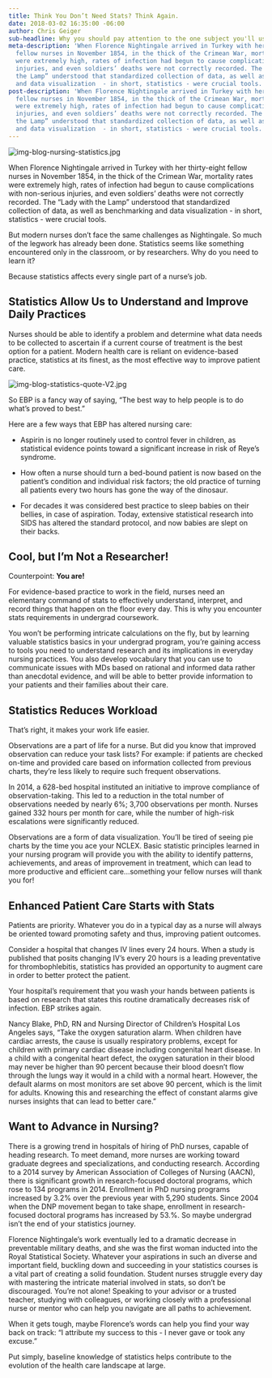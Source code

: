 ```yaml
---
title: Think You Don’t Need Stats? Think Again.
date: 2018-03-02 16:35:00 -06:00
author: Chris Geiger
sub-headline: Why you should pay attention to the one subject you'll use everyday.
meta-description: 'When Florence Nightingale arrived in Turkey with her thirty-eight
  fellow nurses in November 1854, in the thick of the Crimean War, mortality rates
  were extremely high, rates of infection had begun to cause complications with non-serious
  injuries, and even soldiers’ deaths were not correctly recorded. The “Lady with
  the Lamp” understood that standardized collection of data, as well as benchmarking
  and data visualization  - in short, statistics - were crucial tools. '
post-description: 'When Florence Nightingale arrived in Turkey with her thirty-eight
  fellow nurses in November 1854, in the thick of the Crimean War, mortality rates
  were extremely high, rates of infection had begun to cause complications with non-serious
  injuries, and even soldiers’ deaths were not correctly recorded. The “Lady with
  the Lamp” understood that standardized collection of data, as well as benchmarking
  and data visualization  - in short, statistics - were crucial tools. '
---
```


![img-blog-nursing-statistics.jpg](/blog/uploads/img-blog-nursing-statistics.jpg)

When Florence Nightingale arrived in Turkey with her thirty-eight fellow nurses in November 1854, in the thick of the Crimean War, mortality rates were extremely high, rates of infection had begun to cause complications with non-serious injuries, and even soldiers’ deaths were not correctly recorded. The “Lady with the Lamp” understood that standardized collection of data, as well as benchmarking and data visualization  - in short, statistics - were crucial tools. 

But modern nurses don’t face the same challenges as Nightingale. So much of the legwork has already been done. Statistics seems like something encountered only in the classroom, or by researchers. Why do you need to learn it?

Because statistics affects every single part of a nurse’s job.

## Statistics Allow Us to Understand and Improve Daily Practices

Nurses should be able to identify a problem and determine what data needs to be collected to ascertain if a current course of treatment is the best option for a patient. Modern health care is reliant on evidence-based practice, statistics at its finest, as the most effective way to improve patient care. 

![img-blog-statistics-quote-V2.jpg](/blog/uploads/img-blog-statistics-quote-v2.jpg)

So EBP is a fancy way of saying, “The best way to help people is to do what’s proved to best.”

Here are a few ways that EBP has altered nursing care:

- Aspirin is no longer routinely used to control fever in children, as statistical evidence points toward a significant increase in risk of Reye’s syndrome.

- How often a nurse should turn a bed-bound patient is now based on the patient’s condition and individual risk factors; the old practice of turning all patients every two hours has gone the way of the dinosaur.

- For decades it was considered best practice to sleep babies on their bellies, in case of aspiration. Today, extensive statistical research into SIDS has altered the standard protocol, and now babies are slept on their backs.

## Cool, but I’m Not a Researcher!

Counterpoint: **You are!**

For evidence-based practice to work in the field, nurses need an elementary command of stats to effectively understand, interpret, and record things that happen on the floor every day. This is why you encounter stats requirements in undergrad coursework.

You won’t be performing intricate calculations on the fly, but by learning valuable statistics basics in your undergrad program, you’re gaining access to tools you need to understand research and its implications in everyday nursing practices. You also develop vocabulary that you can use to communicate issues with MDs based on rational and informed data rather than anecdotal evidence, and will be able to better provide information to your patients and their families about their care.

## Statistics Reduces Workload

That’s right, it makes your work life easier.

Observations are a part of life for a nurse. But did you know that improved observation can reduce your task lists? For example: if patients are checked on-time and provided care based on information collected from previous charts, they’re less likely to require such frequent observations.

In 2014, a 628-bed hospital instituted an initiative to improve compliance of observation-taking. This led to a reduction in the total number of observations needed by nearly 6%; 3,700 observations per month. Nurses gained 332 hours per month for care, while the number of high-risk escalations were significantly reduced. 

Observations are a form of data visualization. You’ll be tired of seeing pie charts by the time you ace your NCLEX. Basic statistic principles learned in your nursing program will provide you with the ability to identify patterns, achievements, and areas of improvement in treatment, which can lead to more productive and efficient care...something your fellow nurses will thank you for!

## Enhanced Patient Care Starts with Stats

Patients are priority. Whatever you do in a typical day as a nurse will always be oriented toward promoting safety and thus, improving patient outcomes. 

Consider a hospital that changes IV lines every 24 hours. When a study is published that posits changing IV’s every 20 hours is a leading preventative for thrombophlebitis, statistics has provided an opportunity to augment care in order to better protect the patient.

Your hospital’s requirement that you wash your hands between patients is based on research that states this routine dramatically decreases risk of infection. EBP strikes again.

Nancy Blake, PhD, RN and Nursing Director of Children’s Hospital Los Angeles says, “Take the oxygen saturation alarm. When children have cardiac arrests, the cause is usually respiratory problems, except for children with primary cardiac disease including congenital heart disease. In a child with a congenital heart defect, the oxygen saturation in their blood may never be higher than 90 percent because their blood doesn’t flow through the lungs way it would in a child with a normal heart. However, the default alarms on most monitors are set above 90 percent, which is the limit for adults. Knowing this and researching the effect of constant alarms give nurses insights that can lead to better care.”

## Want to Advance in Nursing? 

There is a growing trend in hospitals of hiring of PhD nurses, capable of heading research. To meet demand, more nurses are working toward graduate degrees and specializations, and conducting research. According to a 2014 survey by American Association of Colleges of Nursing (AACN), there is significant growth in research-focused doctoral programs, which rose to 134 programs in 2014. Enrollment in PhD nursing programs increased by 3.2% over the previous year with 5,290 students. Since 2004 when the DNP movement began to take shape, enrollment in research-focused doctoral programs has increased by 53.%. So maybe undergrad isn’t the end of your statistics journey. 

Florence Nightingale’s work eventually led to a dramatic decrease in preventable military deaths, and she was the first woman inducted into the Royal Statistical Society. Whatever your aspirations in such an diverse and important field, buckling down and succeeding in your statistics courses is a vital part of creating a solid foundation. Student nurses struggle every day with mastering the intricate material involved in stats, so don’t be discouraged. You’re not alone! Speaking to your advisor or a trusted teacher, studying with colleagues, or working closely with a professional nurse or mentor who can help you navigate are all paths to achievement.

When it gets tough, maybe Florence’s words can help you find your way back on track: “I attribute my success to this - I never gave or took any excuse.”

Put simply, baseline knowledge of statistics helps contribute to the evolution of the health care landscape at large.

